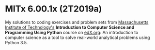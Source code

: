 # MITx 6.00.1x (2T2019a)

My solutions to coding exercises and problem sets from [Massachusetts Institute of Technology's](https://www.edx.org/school/mitx) **Introduction to Computer Science and Programming Using Python** course on [edX.org](https://www.edx.org/): An introduction to computer science as a tool to solve real-world analytical problems using Python 3.5.
